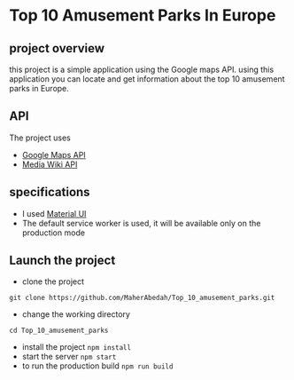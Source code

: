 # Top 10 Amusement Parks In Europe

## project overview 

this project is a simple application using the Google maps API.
using this application you can locate and get information about the top 10
amusement parks in Europe.


## API 

The project uses
- [Google Maps API](https://developers.google.com/maps/documentation/) 
- [Media Wiki API](https://www.mediawiki.org/wiki/API:Web_APIs_hub)

## specifications 
- I used [Material UI](https://material-ui.com/)
- The default service worker is used, it will be available only on the production mode

## Launch the project

- clone the project

`git clone https://github.com/MaherAbedah/Top_10_amusement_parks.git`

- change the working directory 

`cd Top_10_amusement_parks`

- install the project 
`npm install`
- start the server 
`npm start`
- to run the production build 
`npm run build`